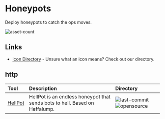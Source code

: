 # Honeypots

Deploy honeypots to catch the ops moves. 

![asset-count](https://img.shields.io/badge/Tools%20%26%20Resources%20Availalbe-1-947cb0?style=for-the-badge)

## Links <!-- {docsify-ignore} -->

- [Icon Directory](../ICONS.md) - Unsure what an icon means? Check out our directory.

## http

| Tool | Description | Directory |
| :--- | :--- | :--- |
| [HellPot](https://github.com/yunginnanet/HellPot) | HellPot is an endless honeypot that sends bots to hell. Based on Heffalump. | ![last-commit](https://img.shields.io/github/last-commit/yunginnanet/HellPot?color=947cb0&style=flat-square) ![opensource](https://raw.githubusercontent.com/InfosecHouse/InfosecHouse/main/icons/opensource.png) |
